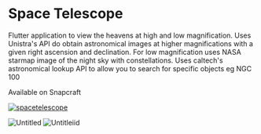 # Space Telescope

Flutter application to view the heavens at high and low magnification. Uses Unistra's API do obtain astronomical images at higher magnifications with a given right ascension and declination. For low magnification uses NASA starmap image of the night sky with constellations. Uses caltech's astronomical lookup API to allow you to search for specific objects eg NGC 100

Available on Snapcraft

[![spacetelescope](https://snapcraft.io/spacetelescope/badge.svg)](https://snapcraft.io/spacetelescope)

![Untitled](https://github.com/user-attachments/assets/e1307738-30a8-4939-8648-8388b2fc5618)
![Untitleiid](https://github.com/user-attachments/assets/7ba3a8b5-2f61-46c0-8cd8-b8c1a425d948)
